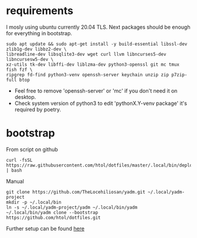 # requirements
I mosly using ubuntu currently 20.04 TLS. Next packages should be enough for everything in bootstrap.
```
sudo apt update && sudo apt-get install -y build-essential libssl-dev zlib1g-dev libbz2-dev \
libreadline-dev libsqlite3-dev wget curl llvm libncurses5-dev libncursesw5-dev \
xz-utils tk-dev libffi-dev liblzma-dev python3-openssl git mc tmux fish fzf \
ripgrep fd-find python3-venv openssh-server keychain unzip zip p7zip-full btop
```
- Feel free to remove 'openssh-server' or 'mc' if you don't need it on desktop.
- Check system version of python3 to edit 'pythonX.Y-venv package' it's required by poetry.

# bootstrap
From script on github
```
curl -fsSL https://raw.githubusercontent.com/htol/dotfiles/master/.local/bin/deploy_yadm.sh | bash
```

Manual

```
git clone https://github.com/TheLocehiliosan/yadm.git ~/.local/yadm-project
mkdir -p ~/.local/bin
ln -s ~/.local/yadm-project/yadm ~/.local/bin/yadm
~/.local/bin/yadm clone --bootstrap https://github.com/htol/dotfiles.git
```
Further setup can be found [here](https://github.com/htol/dotfiles/blob/master/.config/SETUP.md)
